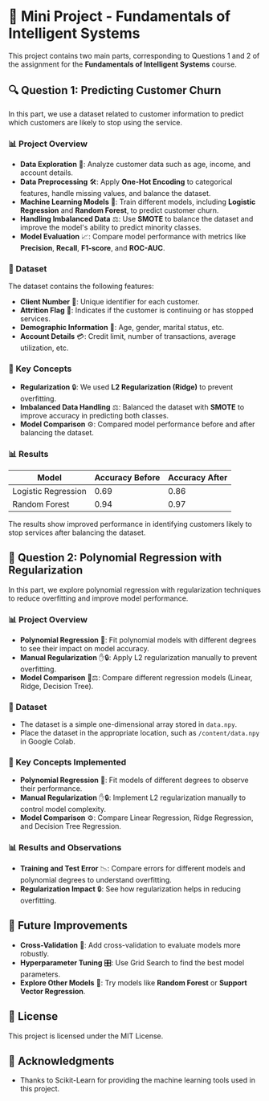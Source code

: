 # 🌟 Mini Project - Fundamentals of Intelligent Systems

This project contains two main parts, corresponding to Questions 1 and 2 of the assignment for the **Fundamentals of Intelligent Systems** course.

## 🔍 Question 1: Predicting Customer Churn

In this part, we use a dataset related to customer information to predict which customers are likely to stop using the service.

### 📊 Project Overview

- **Data Exploration** 🧐: Analyze customer data such as age, income, and account details.
- **Data Preprocessing** 🛠️: Apply **One-Hot Encoding** to categorical features, handle missing values, and balance the dataset.
- **Machine Learning Models** 🤖: Train different models, including **Logistic Regression** and **Random Forest**, to predict customer churn.
- **Handling Imbalanced Data** ⚖️: Use **SMOTE** to balance the dataset and improve the model's ability to predict minority classes.
- **Model Evaluation** 📈: Compare model performance with metrics like **Precision**, **Recall**, **F1-score**, and **ROC-AUC**.

### 📂 Dataset

The dataset contains the following features:

- **Client Number** 🔢: Unique identifier for each customer.
- **Attrition Flag** 🚩: Indicates if the customer is continuing or has stopped services.
- **Demographic Information** 👥: Age, gender, marital status, etc.
- **Account Details** 💳: Credit limit, number of transactions, average utilization, etc.

### 🧠 Key Concepts

- **Regularization** 🔒: We used **L2 Regularization (Ridge)** to prevent overfitting.
- **Imbalanced Data Handling** ⚖️: Balanced the dataset with **SMOTE** to improve accuracy in predicting both classes.
- **Model Comparison** ⚙️: Compared model performance before and after balancing the dataset.

### 📊 Results

| Model              | Accuracy Before | Accuracy After |
|--------------------|-----------------|----------------|
| Logistic Regression| 0.69            | 0.86           |
| Random Forest      | 0.94            | 0.97           |

The results show improved performance in identifying customers likely to stop services after balancing the dataset.

## 🔄 Question 2: Polynomial Regression with Regularization

In this part, we explore polynomial regression with regularization techniques to reduce overfitting and improve model performance.

### 📊 Project Overview

- **Polynomial Regression** 📐: Fit polynomial models with different degrees to see their impact on model accuracy.
- **Manual Regularization** ✋🔒: Apply L2 regularization manually to prevent overfitting.
- **Model Comparison** 🤖⚖️: Compare different regression models (Linear, Ridge, Decision Tree).

### 📂 Dataset

- The dataset is a simple one-dimensional array stored in `data.npy`.
- Place the dataset in the appropriate location, such as `/content/data.npy` in Google Colab.

### 🧠 Key Concepts Implemented

- **Polynomial Regression** 📐: Fit models of different degrees to observe their performance.
- **Manual Regularization** ✋🔒: Implement L2 regularization manually to control model complexity.
- **Model Comparison** ⚙️: Compare Linear Regression, Ridge Regression, and Decision Tree Regression.

### 📊 Results and Observations

- **Training and Test Error** 📉: Compare errors for different models and polynomial degrees to understand overfitting.
- **Regularization Impact** 🔒: See how regularization helps in reducing overfitting.

## 🚀 Future Improvements
- **Cross-Validation** 🔄: Add cross-validation to evaluate models more robustly.
- **Hyperparameter Tuning** 🎛️: Use Grid Search to find the best model parameters.
- **Explore Other Models** 🌲: Try models like **Random Forest** or **Support Vector Regression**.

## 📜 License
This project is licensed under the MIT License.

## 🙏 Acknowledgments
- Thanks to Scikit-Learn for providing the machine learning tools used in this project.


